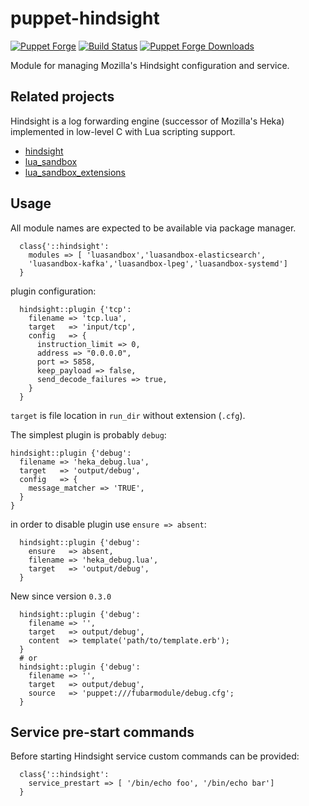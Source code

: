 # puppet-hindsight

[![Puppet
Forge](http://img.shields.io/puppetforge/v/deric/hindsight.svg)](https://forge.puppetlabs.com/deric/hindsight) [![Build Status](https://travis-ci.org/deric/puppet-hindsight.svg?branch=master)](https://travis-ci.org/deric/puppet-hindsight) [![Puppet Forge
Downloads](http://img.shields.io/puppetforge/dt/deric/hindsight.svg)](https://forge.puppetlabs.com/deric/hindsight/scores)

Module for managing Mozilla's Hindsight configuration and service.

## Related projects

Hindsight is a log forwarding engine (successor of Mozilla's Heka) implemented in low-level C with Lua scripting support.

  * [hindsight](https://github.com/mozilla-services/hindsight)
  * [lua_sandbox](https://github.com/mozilla-services/lua_sandbox)
  * [lua_sandbox_extensions](https://github.com/mozilla-services/lua_sandbox_extensions)

## Usage

All module names are expected to be available via package manager.

```puppet
  class{'::hindsight':
    modules => [ 'luasandbox','luasandbox-elasticsearch',
    'luasandbox-kafka','luasandbox-lpeg','luasandbox-systemd']
  }
```
plugin configuration:

```puppet
  hindsight::plugin {'tcp':
    filename => 'tcp.lua',
    target   => 'input/tcp',
    config   => {
      instruction_limit => 0,
      address => "0.0.0.0",
      port => 5858,
      keep_payload => false,
      send_decode_failures => true,
    }
  }
```
`target` is file location in `run_dir` without extension (`.cfg`).

The simplest plugin is probably `debug`:

```puppet
hindsight::plugin {'debug':
  filename => 'heka_debug.lua',
  target   => 'output/debug',
  config   => {
    message_matcher => 'TRUE',
  }
}
```
in order to disable plugin use `ensure => absent`:

```puppet
  hindsight::plugin {'debug':
    ensure   => absent,
    filename => 'heka_debug.lua',
    target   => 'output/debug',
  }
```

New since version `0.3.0`

```puppet
  hindsight::plugin {'debug':
    filename => '',
    target   => output/debug',
    content  => template('path/to/template.erb');
  }
  # or
  hindsight::plugin {'debug':
    filename => '',
    target   => output/debug',
    source   => 'puppet:///fubarmodule/debug.cfg';
  }
```

## Service pre-start commands

Before starting Hindsight service custom commands can be provided:

```puppet
  class{'::hindsight':
    service_prestart => [ '/bin/echo foo', '/bin/echo bar']
  }
```
